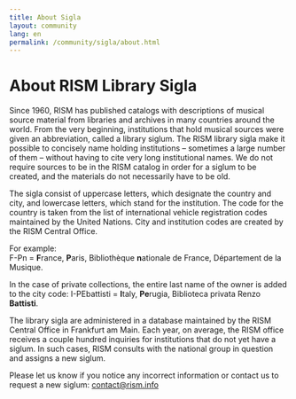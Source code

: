 ```yaml
---
title: About Sigla
layout: community
lang: en
permalink: /community/sigla/about.html
---
```


# About RISM Library Sigla

Since 1960, RISM has published catalogs with descriptions of musical source material from libraries and archives in many countries around the world. From the very beginning, institutions that hold musical sources were given an abbreviation, called a library siglum. The RISM library sigla make it possible to concisely name holding institutions – sometimes a large number of them – without having to cite very long institutional names. We do not require sources to be in the RISM catalog in order for a siglum to be created, and the materials do not necessarily have to be old.

The sigla consist of uppercase letters, which designate the country and city, and lowercase letters, which stand for the institution. The code for the country is taken from the list of international vehicle registration codes maintained by the United Nations. City and institution codes are created by the RISM Central Office.

For example:\
F-Pn = **F**rance, **P**aris, Bibliothèque **n**ationale de France, Département de la Musique.

In the case of private collections, the entire last name of the owner is added to the city code:
I-PEbattisti = **I**taly, **Pe**rugia, Biblioteca privata Renzo **Battisti**.

The library sigla are administered in a database maintained by the RISM Central Office in Frankfurt am Main. Each year, on average, the RISM office receives a couple hundred inquiries for institutions that do not yet have a siglum. In such cases, RISM consults with the national group in question and assigns a new siglum.

Please let us know if you notice any incorrect information or contact us to request a new siglum: [contact@rism.info](mailto:contact@rism.info)
